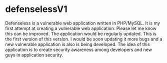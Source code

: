 # defenselessV1
Defenseless is a vulnerable web application written in PHP/MySQL. It is my first attempt at creating a vulnerable web application. Please let me know this can be improved. The application would be regularly updated. This is the first version of this version. I would be soon updating it more bugs and a new vulnerable application is also is being developed. The idea of this application is to create security awareness among developers and new guys in application security. 
